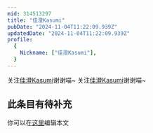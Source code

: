 ```yaml
---
mid: 314513297
title: "佳澄Kasumi"
pubDate: "2024-11-04T11:22:09.939Z"
updatedDate: "2024-11-04T11:22:09.939Z"
profile:
  {
    Nickname: ["佳澄Kasumi"],
  }
---
```


关注[佳澄Kasumi](https://space.bilibili.com/314513297)谢谢喵~ 关注[佳澄Kasumi](https://space.bilibili.com/314513297)谢谢喵~

## 此条目有待补充
你可以在[这里](https://github.com/Yuhanawa/VTuber.ICU/edit/master/src/content/v/佳澄Kasumi/index.md)编辑本文
